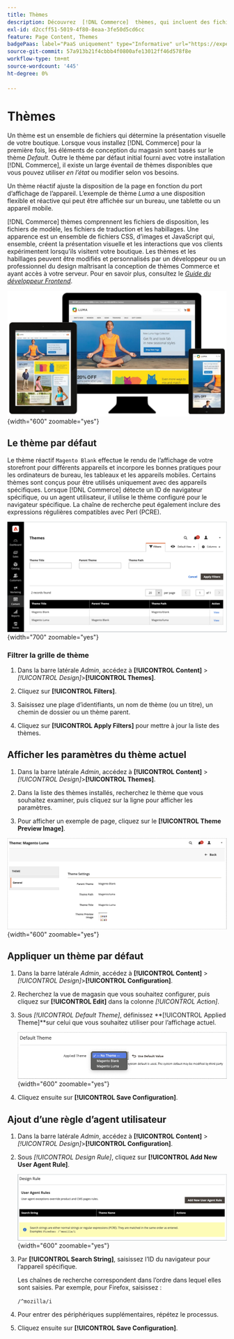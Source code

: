 ```yaml
---
title: Thèmes
description: Découvrez  [!DNL Commerce]  thèmes, qui incluent des fichiers de disposition, des fichiers de modèle, des fichiers de traduction et des habillages qui définissent l’aspect de votre boutique.
exl-id: d2ccff51-5019-4f80-8eaa-3fe50d5cd6cc
feature: Page Content, Themes
badgePaas: label="PaaS uniquement" type="Informative" url="https://experienceleague.adobe.com/en/docs/commerce/user-guides/product-solutions" tooltip="S’applique uniquement aux projets Adobe Commerce on Cloud (infrastructure PaaS gérée par Adobe) et aux projets On-premise."
source-git-commit: 57a913b21f4cbbb4f0800afe13012ff46d578f8e
workflow-type: tm+mt
source-wordcount: '445'
ht-degree: 0%

---
```


# Thèmes

Un thème est un ensemble de fichiers qui détermine la présentation visuelle de votre boutique. Lorsque vous installez [!DNL Commerce] pour la première fois, les éléments de conception du magasin sont basés sur le thème _Default_. Outre le thème par défaut initial fourni avec votre installation [!DNL Commerce], il existe un large éventail de thèmes disponibles que vous pouvez utiliser _en l’état_ ou modifier selon vos besoins.

Un thème réactif ajuste la disposition de la page en fonction du port d’affichage de l’appareil. L’exemple de thème _Luma_ a une disposition flexible et réactive qui peut être affichée sur un bureau, une tablette ou un appareil mobile.

[!DNL Commerce] thèmes comprennent les fichiers de disposition, les fichiers de modèle, les fichiers de traduction et les habillages. Une apparence est un ensemble de fichiers CSS, d’images et JavaScript qui, ensemble, créent la présentation visuelle et les interactions que vos clients expérimentent lorsqu’ils visitent votre boutique. Les thèmes et les habillages peuvent être modifiés et personnalisés par un développeur ou un professionnel du design maîtrisant la conception de thèmes Commerce et ayant accès à votre serveur. Pour en savoir plus, consultez le [_Guide du développeur Frontend_](https://developer.adobe.com/commerce/frontend-core/guide/themes/).

![ Thème Luma ](./assets/design-responsive.png){width="600" zoomable="yes"}

## Le thème par défaut

Le thème réactif `Magento Blank` effectue le rendu de l’affichage de votre storefront pour différents appareils et incorpore les bonnes pratiques pour les ordinateurs de bureau, les tableaux et les appareils mobiles. Certains thèmes sont conçus pour être utilisés uniquement avec des appareils spécifiques. Lorsque [!DNL Commerce] détecte un ID de navigateur spécifique, ou un agent utilisateur, il utilise le thème configuré pour le navigateur spécifique. La chaîne de recherche peut également inclure des expressions régulières compatibles avec Perl (PCRE).

![Thèmes](./assets/themes.png){width="700" zoomable="yes"}

### Filtrer la grille de thème

1. Dans la barre latérale _Admin_, accédez à **[!UICONTROL Content]** > _[!UICONTROL Design]_>**[!UICONTROL Themes]**.

1. Cliquez sur **[!UICONTROL Filters]**.

1. Saisissez une plage d’identifiants, un nom de thème (ou un titre), un chemin de dossier ou un thème parent.

1. Cliquez sur **[!UICONTROL Apply Filters]** pour mettre à jour la liste des thèmes.

## Afficher les paramètres du thème actuel

1. Dans la barre latérale _Admin_, accédez à **[!UICONTROL Content]** > _[!UICONTROL Design]_>**[!UICONTROL Themes]**.

1. Dans la liste des thèmes installés, recherchez le thème que vous souhaitez examiner, puis cliquez sur la ligne pour afficher les paramètres.

1. Pour afficher un exemple de page, cliquez sur le **[!UICONTROL Theme Preview Image]**.

![Prévisualiser le thème](./assets/theme-settings.png){width="600" zoomable="yes"}

## Appliquer un thème par défaut

1. Dans la barre latérale _Admin_, accédez à **[!UICONTROL Content]** > _[!UICONTROL Design]_>**[!UICONTROL Configuration]**.

1. Recherchez la vue de magasin que vous souhaitez configurer, puis cliquez sur **[!UICONTROL Edit]** dans la colonne _[!UICONTROL Action]_.

1. Sous _[!UICONTROL Default Theme]_, définissez **[!UICONTROL Applied Theme]**sur celui que vous souhaitez utiliser pour l’affichage actuel.

   ![Thème appliqué](./assets/theme-default-apply.png){width="600" zoomable="yes"}

1. Cliquez ensuite sur **[!UICONTROL Save Configuration]**.

## Ajout d’une règle d’agent utilisateur

1. Dans la barre latérale _Admin_, accédez à **[!UICONTROL Content]** > _[!UICONTROL Design]_>**[!UICONTROL Configuration]**.

1. Sous _[!UICONTROL Design Rule]_, cliquez sur **[!UICONTROL Add New User Agent Rule]**.

   ![Règle de conception](./assets/theme-design-rule.png){width="600" zoomable="yes"}

1. Par **[!UICONTROL Search String]**, saisissez l’ID du navigateur pour l’appareil spécifique.

   Les chaînes de recherche correspondent dans l’ordre dans lequel elles sont saisies. Par exemple, pour Firefox, saisissez :

   `/^mozilla/i`

1. Pour entrer des périphériques supplémentaires, répétez le processus.

1. Cliquez ensuite sur **[!UICONTROL Save Configuration]**.
